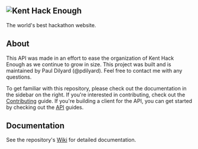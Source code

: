 ![Kent Hack Enough](http://khe.io/img/logo.png "Kent Hack Enough")
---
The world's best hackathon website.

## About
This API was made in an effort to ease the organization of Kent Hack Enough as we continue to grow in size. This project was built and is maintained by Paul Dilyard (@pdilyard). Feel free to contact me with any questions.

To get familiar with this repository, please check out the documentation in the sidebar on the right. If you're interested in contributing, check out the [Contributing](Contributing) guide. If you're building a client for the API, you can get started by checking out the [API](API) guides.

## Documentation
See the repository's [Wiki](wiki) for detailed documentation.